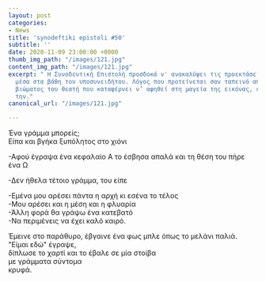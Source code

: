 ```yaml
---
layout: post
categories:
- News
title: 'synodeftiki epistoli #50'
subtitle: ''
date: 2020-11-09 23:00:00 +0000
thumb_img_path: "/images/121.jpg"
content_img_path: "/images/121.jpg"
excerpt: " Η Συνοδευτική Επιστολή προσδοκά ν' ανακαλύψει τις προεκτάσεις της εικόνας
  μέσα στα βάθη του υποσυνειδήτου. Λόγος που προτείνεται σαν ταπεινό απαύγασμα του
  βιώματος του θεατή που καταφέρνει ν’ αφηθεί στη μαγεία της εικόνας, επαναδημιουργώντας
  την."
canonical_url: "/images/121.jpg"

---
```

Ένα γράμμα μπορείς;  
Είπα και βγήκα ξυπόλητος στο χιόνι

\-Αφού έγραψα ένα κεφαλαίο Α το έσβησα απαλά και τη θέση του πήρε ένα Ω

\-Δεν ήθελα τέτοιο γράμμα, του είπε

\-Εμένα μου αρέσει πάντα η αρχή κι εσένα το τέλος  
\-Μου αρέσει και η μέση και η φλυαρία  
\-Άλλη φορά θα γράψω ένα κατεβατό  
\-Να περιμένεις να έχει καλό καιρό.

Έμεινε στο παράθυρο, έβγαινε ένα φως μπλε όπως το μελάνι παλιά.  
"Είμαι εδώ" έγραψε,  
δίπλωσε το χαρτί και το έβαλε σε μία στοίβα  
με γράμματα σύντομα  
κρυφά.